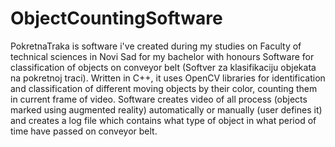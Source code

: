 # ObjectCountingSoftware

PokretnaTraka is software i've created during my studies on
Faculty of technical sciences in Novi Sad
for my bachelor with honours Software for classification of objects on conveyor belt (Softver za klasifikaciju objekata na pokretnoj traci). Written in C++, it uses OpenCV libraries for identification and classification of different moving objects by their color, counting them in current frame of video. Software creates video of all process (objects marked using augmented reality) automatically or manually (user defines it) and creates a log file which contains what type of object in what period of time have passed on conveyor belt.
